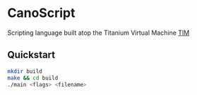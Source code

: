 # CanoScript
Scripting language built atop the Titanium Virtual Machine [TIM](https://www.github.com/CobbCoding1/tim)

## Quickstart
```sh
mkdir build
make && cd build
./main <flags> <filename>
```

